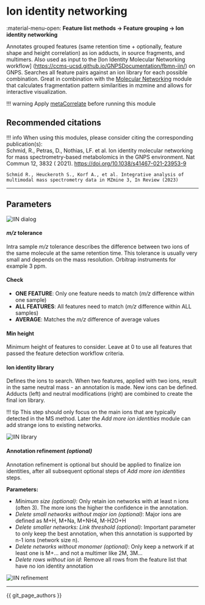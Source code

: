 # Ion identity networking

:material-menu-open: **Feature list methods → Feature grouping → Ion identity networking**

Annotates grouped features (same retention time + optionally, feature shape and height correlation)
as ion adducts, in
source fragments, and multimers. Also used as input to
the [Ion Identity Molecular Networking workflow]
(https://ccms-ucsd.github.io/GNPSDocumentation/fbmn-iin/) on GNPS. Searches all feature pairs
against an ion library
for each possible combination. Great in combination with
the [Molecular Networking](../../group_spectral_net/molecular_networking.md) module that calculates
fragmentation pattern similarities in mzmine and allows for interactive visualization.

!!! warning
Apply [metaCorrelate](../metacorr/metacorr.md) before running this module

## Recommended citations

!!! info
When using this modules, please consider citing the corresponding publication(s):<br>
Schmid, R., Petras, D., Nothias, LF. et al. Ion identity molecular networking for mass
spectrometry-based metabolomics in the GNPS environment. Nat Commun 12, 3832 (
2021). https://doi.org/10.1038/s41467-021-23953-9

    Schmid R., Heuckeroth S., Korf A., et al. Integrative analysis of multimodal mass spectrometry data in MZmine 3, In Review (2023)

---

## Parameters

![IIN dialog](dialog.png)

#### _m/z_ tolerance

Intra sample _m/z_ tolerance describes the difference between two ions of the same molecule at the
same retention
time. This tolerance is usually very small and depends on the mass resolution. Orbitrap instruments
for example 3 ppm.

#### Check

- **ONE FEATURE**: Only one feature needs to match (_m/z_ difference within one sample)
- **ALL FEATURES**: All features need to match (_m/z_ difference within ALL samples)
- **AVERAGE**: Matches the _m/z_ difference of average values

#### Min height

Minimum height of features to consider. Leave at 0 to use all features that passed the feature
detection workflow
criteria.

#### Ion identity library

Defines the ions to search. When two features, applied with two ions, result in the same neutral
mass - an
annotation is made. New ions can be defined. Adducts (left) and neutral modifications (right) are
combined to create
the final ion library.

!!! tip
This step should only focus on the main ions that are typically detected in the MS method.
Later the _Add more ion identities_ module can add strange ions to existing networks.

![IIN library](ion_library.png)

#### Annotation refinement _(optional)_

Annotation refinement is optional but should be applied to finalize ion identities, after all
subsequent optional
steps of _Add more ion identities_ steps.

**Parameters:**

- _Minimum size (optional)_: Only retain ion networks with at least n ions (often 3). The more ions
  the higher the
  confidence in the annotation.
- _Delete small networks without major ion (optional)_: Major ions are defined as M+H, M+Na, M+NH4,
  M-H2O+H
- _Delete smaller networks: Link threshold (optional)_: Important parameter to only keep the best
  annotation, when
  this annotation is supported by n-1 ions (network size n).
- _Delete networks without monomer (optional)_: Only keep a network if at least one is M+... and not
  a multimer like
  2M, 3M...
- _Delete rows without ion id_: Remove all rows from the feature list that have no ion identity
  annotation

![IIN refinement](ion_refinement.png)

---


{{ git_page_authors }}
